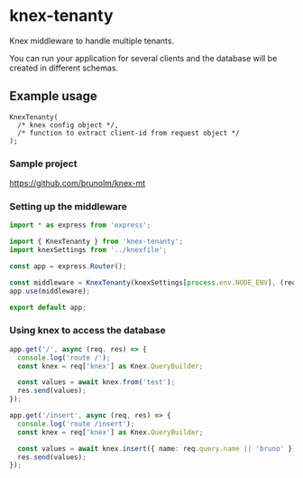 # knex-tenanty

Knex middleware to handle multiple tenants.

You can run your application for several clients and the database will be created in different schemas.

## Example usage

```
KnexTenanty(
  /* knex config object */,
  /* function to extract client-id from request object */
);
```

### Sample project

https://github.com/brunolm/knex-mt

### Setting up the middleware

```ts
import * as express from 'express';

import { KnexTenanty } from 'knex-tenanty';
import knexSettings from '../knexfile';

const app = express.Router();

const middleware = KnexTenanty(knexSettings[process.env.NODE_ENV], (req) => req.query['x-client-id'] || '1');
app.use(middleware);

export default app;
```

### Using knex to access the database

```ts
app.get('/', async (req, res) => {
  console.log('route /');
  const knex = req['knex'] as Knex.QueryBuilder;

  const values = await knex.from('test');
  res.send(values);
});

app.get('/insert', async (req, res) => {
  console.log('route /insert');
  const knex = req['knex'] as Knex.QueryBuilder;

  const values = await knex.insert({ name: req.query.name || 'bruno' }).into('test');
  res.send(values);
});
```
